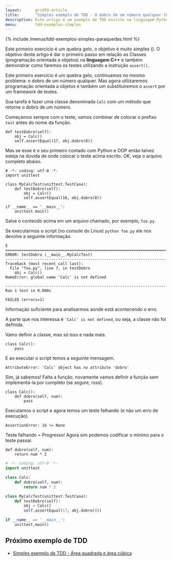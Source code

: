 ```yaml
---
layout:      grid93-article
title:       "Simples exemplo de TDD - O dobro de um número qualquer (OOP)"
description: Este artigo é um exemplo de TDD escrito na linguagem Python onde nosso objetivo é criar uma pequena classe, portanto faremos uso de OOP, contendo um único método que nos informe o dobro de um número qualquer
menu:        tdd-exemplos-simples
---
```


{% include /menus/tdd-exemplos-simples-paraquedas.html %}

Este primeiro exercício é um quebra gelo, o objetivo é muito simples (). O objetivo deste artigo é
dar o primeiro passo em relação as Classes (programação orientada a objetos) na __linguagem C++__ e também demonstrar 
como faremos os testes utilizando a instrução `assert()`.

Este primeiro exercício é um quebra gelo, continuamos no mesmo problema: o dobro de um número qualquer. Mas agora 
utilizaremos programação orientada a objetos e também um substituiremos o `assert` por um framework de testes. 

Sua tarefa é fazer uma classe denominada `Calc` com um método que retorne o dobro de um número.

Começamos sempre com o teste, vamos combinar de colocar o prefixo `test` antes do nome da função.

    def testDobro(self):
        obj = Calc()
        self.assertEqual(17, obj.dobro(8))

Mas se esse é o seu primeiro contado com Python e OOP então talvez esteja na dúvida de onde colocar o teste acima
escrito. OK, veja o arquivo completo abaixo.


    # -*- coding: utf-8 -*-
    import unittest

    class MyCalcTest(unittest.TestCase):
        def testDobro(self):
            obj = Calc()
            self.assertEqual(16, obj.dobro(8))

    if __name__ == '__main__':
        unittest.main()

Salve o conteúdo acima em um arquivo chamado, por exemplo, `foo.py`.

Se executarmos o script  (no console do Linux) `python foo.py` ele nos devolve a seguinte informação.

    E
    ======================================================================
    ERROR: testDobro (__main__.MyCalcTest)
    ----------------------------------------------------------------------
    Traceback (most recent call last):
      File "foo.py", line 7, in testDobro
        obj = Calc()
    NameError: global name 'Calc' is not defined

    ----------------------------------------------------------------------
    Ran 1 test in 0.000s

    FAILED (errors=1)


Informação suficiente para analisarmos aonde está acontecendo o erro.

A parte que nos interessa é `'Calc' is not defined`, ou seja, a classe não foi definida.

Vamo definir a classe, mas só isso e nada mais.

    class Calc():
        pass

E ao executar o script temos a seguinte mensagem.            

    AttributeError: 'Calc' object has no attribute 'dobro'

Sim, já sabemos! Falta a função, novamente vamos definir a função sem implementá-la por completo (se segure, rsss).

    class Calc():
        def dobro(self, num):
            pass

Executamos o script e agora temos um teste falhando (e não um erro de execução).

    AssertionError: 16 != None

Teste falhando = Progresso! Agora sim podemos codificar o mínimo para o teste passar.

    def dobro(self, num):
        return num * 2


```python
# -*- coding: utf-8 -*-
import unittest

class Calc:
    def dobro(self, num):
        return num * 2

class MyCalcTest(unittest.TestCase):
    def testDobro(self):
        obj = Calc()
        self.assertEqual(17, obj.dobro(8))

if __name__ == '__main__':
    unittest.main()
```




Próximo exemplo de TDD
---

- [Simples exemplo de TDD - Área quadrada e área cúbica](/tdd/exemplo-tdd-area-quadra-cubo/)